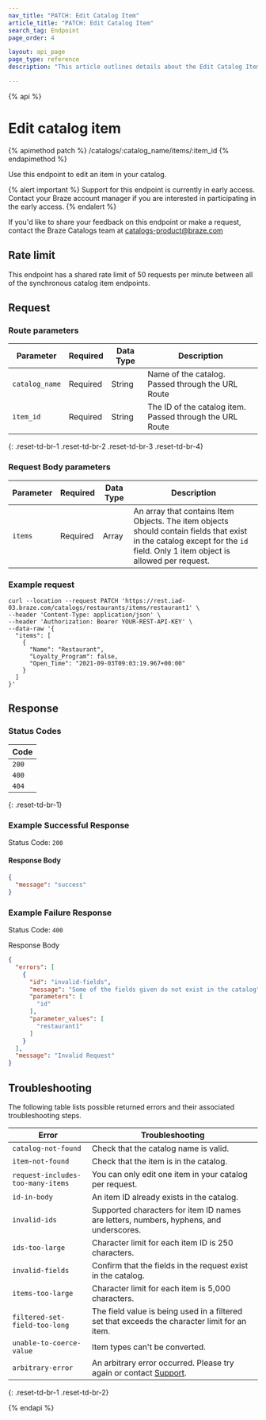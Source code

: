 ```yaml
---
nav_title: "PATCH: Edit Catalog Item"
article_title: "PATCH: Edit Catalog Item"
search_tag: Endpoint
page_order: 4

layout: api_page
page_type: reference
description: "This article outlines details about the Edit Catalog Item Braze endpoint."

---
```

{% api %}
# Edit catalog item
{% apimethod patch %}
/catalogs/:catalog_name/items/:item_id
{% endapimethod %}

Use this endpoint to edit an item in your catalog. 

{% alert important %}
Support for this endpoint is currently in early access. Contact your Braze account manager if you are interested in participating in the early access.
{% endalert %}

If you'd like to share your feedback on this endpoint or make a request, contact the Braze Catalogs team at [catalogs-product@braze.com](mailto:catalogs-product@braze.com)

## Rate limit

This endpoint has a shared rate limit of 50 requests per minute between all of the synchronous catalog item endpoints.

## Request

### Route parameters
| Parameter | Required | Data Type | Description |
|---|---|---|---|
| `catalog_name` | Required | String | Name of the catalog. Passed through the URL Route |
| `item_id` | Required | String | The ID of the catalog item. Passed through the URL Route |
{: .reset-td-br-1 .reset-td-br-2 .reset-td-br-3 .reset-td-br-4}

### Request Body parameters
| Parameter | Required | Data Type | Description |
|---|---|---|---|
| `items` | Required | Array | An array that contains Item Objects. The item objects should contain fields that exist in the catalog except for the `id` field. Only 1 item object is allowed per request. |

### Example request

```
curl --location --request PATCH 'https://rest.iad-03.braze.com/catalogs/restaurants/items/restaurant1' \
--header 'Content-Type: application/json' \
--header 'Authorization: Bearer YOUR-REST-API-KEY' \
--data-raw '{
  "items": [
    {
      "Name": "Restaurant",
      "Loyalty_Program": false,
      "Open_Time": "2021-09-03T09:03:19.967+00:00"
    }
  ]
}'
```

## Response

### Status Codes
| Code  |
|---|
| `200` |
| `400` |
| `404` | 
{: .reset-td-br-1}

### Example Successful Response

Status Code: `200`

#### Response Body

```json
{
  "message": "success"
}
```

### Example Failure Response

Status Code: `400`

Response Body

```json
{
  "errors": [
    {
      "id": "invalid-fields",
      "message": "Some of the fields given do not exist in the catalog",
      "parameters": [
        "id"
      ],
      "parameter_values": [
        "restaurant1"
      ]
    }
  ],
  "message": "Invalid Request"
}
```

## Troubleshooting

The following table lists possible returned errors and their associated troubleshooting steps.

| Error | Troubleshooting |
| --- | --- |
| `catalog-not-found` | Check that the catalog name is valid. |
| `item-not-found` | Check that the item is in the catalog. |
| `request-includes-too-many-items` | You can only edit one item in your catalog per request. |
| `id-in-body` | An item ID already exists in the catalog. |
| `invalid-ids` | Supported characters for item ID names are letters, numbers, hyphens, and underscores. |
| `ids-too-large` | Character limit for each item ID is 250 characters. |
| `invalid-fields` | Confirm that the fields in the request exist in the catalog. |
| `items-too-large` | Character limit for each item is 5,000 characters. |
| `filtered-set-field-too-long` | The field value is being used in a filtered set that exceeds the character limit for an item. |
| `unable-to-coerce-value` | Item types can't be converted. |
| `arbitrary-error` | An arbitrary error occurred. Please try again or contact [Support]({{site.baseurl}}/support_contact/). |
{: .reset-td-br-1 .reset-td-br-2}

{% endapi %}